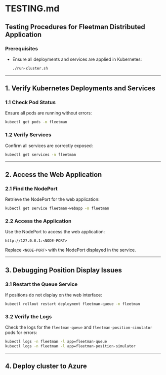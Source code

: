 # TESTING.md

## Testing Procedures for Fleetman Distributed Application

### Prerequisites

- Ensure all deployments and services are applied in Kubernetes:
  ```sh
  ./run-cluster.sh
  ```

---

## 1. Verify Kubernetes Deployments and Services

### 1.1 Check Pod Status

Ensure all pods are running without errors:

```bash
kubectl get pods -n fleetman
```

### 1.2 Verify Services

Confirm all services are correctly exposed:

```bash
kubectl get services -n fleetman
```

---

## 2. Access the Web Application

### 2.1 Find the NodePort

Retrieve the NodePort for the web application:

```bash
kubectl get service fleetman-webapp -n fleetman
```

### 2.2 Access the Application

Use the NodePort to access the web application:

```text
http://127.0.0.1:<NODE-PORT>
```

Replace `<NODE-PORT>` with the NodePort displayed in the service.

---

## 3. Debugging Position Display Issues

### 3.1 Restart the Queue Service

If positions do not display on the web interface:

```bash
kubectl rollout restart deployment fleetman-queue -n fleetman
```

### 3.2 Verify the Logs

Check the logs for the `fleetman-queue` and `fleetman-position-simulator` pods for errors:

```bash
kubectl logs -n fleetman -l app=fleetman-queue
kubectl logs -n fleetman -l app=fleetman-position-simulator
```

---

## 4. Deploy cluster to Azure


